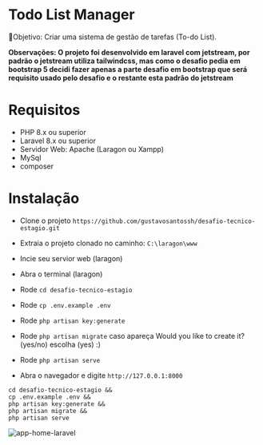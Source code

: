 # Todo List Manager

📌Objetivo: Criar uma sistema de gestão de tarefas (To-do List).

**Observações: O projeto foi desenvolvido em laravel com jetstream, por padrão o jetstream utiliza tailwindcss, mas como o desafio pedia em bootstrap 5 decidi fazer apenas a parte desafio em bootstrap que será requisito usado pelo desafio e o restante esta padrão do jetstream**

# Requisitos

- PHP 8.x ou superior
- Laravel 8.x ou superior
- Servidor Web: Apache (Laragon ou Xampp)
- MySql
- composer

# Instalação

- Clone o projeto `https://github.com/gustavosantossh/desafio-tecnico-estagio.git`

- Extraia o projeto clonado no caminho: `C:\laragon\www` 

- Incie seu servior web (laragon)

- Abra o terminal (laragon) 

- Rode `cd desafio-tecnico-estagio`

- Rode `cp .env.example .env`

- Rode `php artisan key:generate`

- Rode `php artisan migrate` caso apareça   Would you like to create it? (yes/no) escolha (yes)  :)

- Rode `php artisan serve`

- Abra o navegador e digite `http://127.0.0.1:8000`

````
cd desafio-tecnico-estagio &&
cp .env.example .env &&
php artisan key:generate &&
php artisan migrate &&
php artisan serve
````
![app-home-laravel](https://github.com/user-attachments/assets/828580eb-e25a-4b5d-bdd2-39a5d9ef389d)
